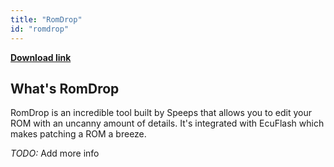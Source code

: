 ```yaml
---
title: "RomDrop"
id: "romdrop"
---
```


[**Download link**](https://github.com/speepsio/romdrop/releases)

## **What's RomDrop**

RomDrop is an incredible tool built by Speeps that allows you to edit your ROM with an uncanny amount of details. It's integrated with EcuFlash which makes patching a ROM a breeze.

*TODO:* Add more info
